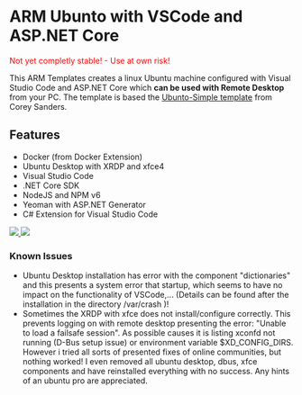 
# ARM Ubunto with VSCode and ASP.NET Core

<p style="color:red">Not yet completly stable! - Use at own risk!</p>

This ARM Templates creates a linux Ubuntu machine configured with Visual Studio Code 
and ASP.NET Core which <b>can be used with Remote Desktop</b> from your PC. 
The template is based the <a href="https://github.com/Azure/azure-quickstart-templates/tree/master/docker-simple-on-ubuntu">Ubunto-Simple template</a> from Corey Sanders.

## Features  
- Docker (from Docker Extension)
- Ubuntu Desktop with XRDP and xfce4 
- Visual Studio Code
- .NET Core SDK
- NodeJS and NPM v6
- Yeoman with ASP.NET Generator
- C# Extension for Visual Studio Code

<a href="https://portal.azure.com/#create/Microsoft.Template/uri/https:%2F%2Fraw.githubusercontent.com%2FSpectoLogic%2FARM-Templates%2Fmaster%2FUbuntoXRDPVSCode%2FUbuntoXRDPVSCode%2FTemplates%2FUbuntuVSCode.json" target="_blank">
    <img src="http://azuredeploy.net/deploybutton.png"/>
</a>
<a href="http://armviz.io/#/?load=https:%2F%2Fraw.githubusercontent.com%2FSpectoLogic%2FARM-Templates%2Fmaster%2FUbuntoXRDPVSCode%2FUbuntoXRDPVSCode%2FTemplates%2FUbuntuVSCode.json" target="_blank">
    <img src="http://armviz.io/visualizebutton.png"/>
</a>

### Known Issues
- Ubuntu Desktop installation has error with the component "dictionaries" and this presents a system error that startup, which seems to have no impact on the functionality of VSCode,... (Details can be found after the installation in the directory /var/crash )!
- Sometimes the XRDP with xfce does not install/configure correctly. This prevents logging on with remote desktop presenting the error: "Unable to load a failsafe session". As possible causes it is listing xconfd not running (D-Bus setup issue) or environment variable $XD_CONFIG_DIRS. However i tried all sorts of presented fixes of online communities, but nothing worked! I even removed all ubuntu desktop, dbus, xfce components and have reinstalled everything with no success. Any hints of an ubuntu pro are appreciated.
